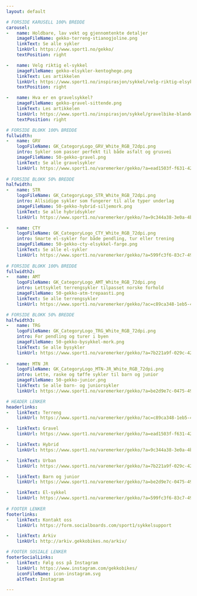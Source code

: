 ```yaml
---
layout: default

# FORSIDE KARUSELL 100% BREDDE
carousel:
-   name: Holdbare, lav vekt og gjennomtenkte detaljer
    imageFileName: gekko-terreng-stianogjoline.png
    linkText: Se alle sykler
    linkUrl: https://www.sport1.no/gekko/
    textPosition: right

-   name: Velg riktig el-sykkel
    imageFileName: gekko-elsykler-kentoghege.png
    linkText: Les artikkelen
    linkUrl: https://www.sport1.no/inspirasjon/sykkel/velg-riktig-elsykkel
    textPosition: right

-   name: Hva er en gravelsykkel? 
    imageFileName: gekko-gravel-sittende.png
    linkText: Les artikkelen
    linkUrl: https://www.sport1.no/inspirasjon/sykkel/gravelbike-blandeveissykkel
    textPosition: right

# FORSIDE BLOKK 100% BREDDE 
fullwidth:
-   name: GRV
    logoFileName: GK_CategoryLogo_GRV_White_RGB_72dpi.png
    intro: Sykler som passer perfekt til både asfalt og grusvei
    imageFileName: 50-gekko-gravel.png
    linkText: Se alle gravelsykler
    linkUrl: https://www.sport1.no/varemerker/gekko/?a=ead1503f-f631-42d1-b85e-ef40f76284c4
    
# FORSIDE BLOKK 50% BREDDE 
halfwidth:
-   name: STR
    logoFileName: GK_CategoryLogo_STR_White_RGB_72dpi.png
    intro: Allsidige sykler som fungerer til alle typer underlag
    imageFileName: 50-gekko-hybrid-siljemork.png
    linkText: Se alle hybridsykler
    linkUrl: https://www.sport1.no/varemerker/gekko/?a=9c344a38-3e0a-4b2b-88de-a5b4b04447ed

-   name: CTY
    logoFileName: GK_CategoryLogo_CTY_White_RGB_72dpi.png
    intro: Smarte el-sykler for både pendling, tur eller trening
    imageFileName: 50-gekko-cty-elsykkel-farge.png
    linkText: Se alle el-sykler
    linkUrl: https://www.sport1.no/varemerker/gekko/?a=599fc3f6-83c7-49d3-a6ce-afe66720b86f
    
# FORSIDE BLOKK 100% BREDDE 
fullwidth2:
-   name: AMT
    logoFileName: GK_CategoryLogo_AMT_White_RGB_72dpi.png
    intro: Lettsyklet terrengsykler tilpasset norske forhold
    imageFileName: 50-gekko-atm-trepaasti.png
    linkText: Se alle terrengsykler
    linkUrl: https://www.sport1.no/varemerker/gekko/?ac=c89ca348-1eb5-4a46-a253-731fe22b8465

# FORSIDE BLOKK 50% BREDDE 
halfwidth3:
-   name: TRG
    logoFileName: GK_CategoryLogo_TRG_White_RGB_72dpi.png
    intro: For pendling og turer i byen
    imageFileName: 50-gekko-bysykkel-mork.png
    linkText: Se alle bysykler
    linkUrl: https://www.sport1.no/varemerker/gekko/?a=7b221a9f-029c-4293-a7d4-de5e54260026
    
-   name: MTN JR
    logoFileName: GK_CategoryLogo_MTN-JR_White_RGB_72dpi.png
    intro: Lette, raske og tøffe sykler til barn og junior
    imageFileName: 50-gekko-junior.png
    linkText: Se alle barn- og juniorsykler
    linkUrl: https://www.sport1.no/varemerker/gekko/?a=be2d9e7c-0475-49d0-ae74-81483889f816

# HEADER LENKER
headerlinks:
-   linkText: Terreng
    linkUrl: https://www.sport1.no/varemerker/gekko/?ac=c89ca348-1eb5-4a46-a253-731fe22b8465

-   linkText: Gravel
    linkUrl: https://www.sport1.no/varemerker/gekko/?a=ead1503f-f631-42d1-b85e-ef40f76284c4

-   linkText: Hybrid
    linkUrl: https://www.sport1.no/varemerker/gekko/?a=9c344a38-3e0a-4b2b-88de-a5b4b04447ed

-   linkText: Urban
    linkUrl: https://www.sport1.no/varemerker/gekko/?a=7b221a9f-029c-4293-a7d4-de5e54260026

-   linkText: Barn og junior
    linkUrl: https://www.sport1.no/varemerker/gekko/?a=be2d9e7c-0475-49d0-ae74-81483889f816

-   linkText: El-sykkel
    linkUrl: https://www.sport1.no/varemerker/gekko/?a=599fc3f6-83c7-49d3-a6ce-afe66720b86f
    
# FOOTER LENKER
footerlinks:
-   linkText: Kontakt oss
    linkUrl: https://form.socialboards.com/sport1/sykkelsupport

-   linkText: Arkiv
    linkUrl: http://arkiv.gekkobikes.no/arkiv/

# FOOTER SOSIALE LENKER
footerSocialLinks:
-   linkText: Følg oss på Instagram
    linkUrl: https://www.instagram.com/gekkobikes/
    iconFileName: icon-instagram.svg
    altText: Instagram

---
```

